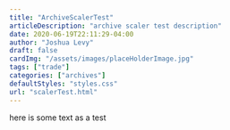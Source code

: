 ```yaml
---
title: "ArchiveScalerTest"
articleDescription: "archive scaler test description"
date: 2020-06-19T22:11:29-04:00
author: "Joshua Levy"
draft: false
cardImg: "/assets/images/placeHolderImage.jpg"
tags: ["trade"]
categories: ["archives"]
defaultStyles: "styles.css"
url: "scalerTest.html"
---
```


here is some text as a test

